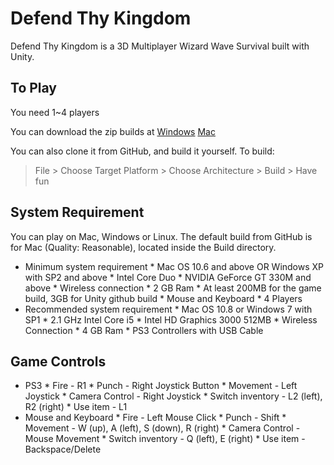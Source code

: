 # Defend Thy Kingdom

Defend Thy Kingdom is a 3D Multiplayer Wizard Wave Survival built with Unity. 

## To Play
You need 1~4 players

You can download the zip builds at
[Windows]() 
[Mac]() 

You can also clone it from GitHub, and build it yourself. 
To build:
> File > Choose Target Platform > Choose Architecture > Build > Have fun


## System Requirement
You can play on Mac, Windows or Linux. 
The default build from GitHub is for Mac (Quality: Reasonable), located inside the Build directory.
* Minimum system requirement
       * Mac OS 10.6 and above OR Windows XP with SP2 and above
       * Intel Core Duo
       * NVIDIA GeForce GT 330M and above
       * Wireless connection
       * 2 GB Ram
       * At least 200MB for the game build, 3GB for Unity github build
       * Mouse and Keyboard
       * 4 Players
* Recommended system requirement
       * Mac OS 10.8 or Windows 7 with SP1
       * 2.1 GHz Intel Core i5
       * Intel HD Graphics 3000 512MB
       * Wireless Connection
       * 4 GB Ram
       * PS3 Controllers with USB Cable

## Game Controls
* PS3
      * Fire                  - R1
      * Punch                 - Right Joystick Button
      * Movement              - Left Joystick
      * Camera Control        - Right Joystick
      * Switch inventory      - L2 (left), R2 (right)
      * Use item              - L1
* Mouse and Keyboard
      * Fire                  - Left Mouse Click
      * Punch                 - Shift
      * Movement              - W (up), A (left), S (down), R (right)
      * Camera Control        - Mouse Movement
      * Switch inventory      - Q (left), E (right)
      * Use item              - Backspace/Delete

